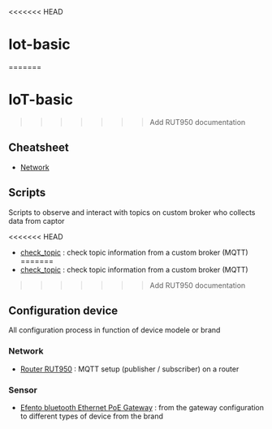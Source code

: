 <<<<<<< HEAD
# Iot-basic
=======
# IoT-basic
>>>>>>> Add RUT950 documentation

## Cheatsheet

* [Network](Cheatsheet/Network.md)


## Scripts

Scripts to observe and interact with topics on custom broker who collects data from captor

<<<<<<< HEAD
* [check_topic](https://github.com/Jouskaio/MQTT-basic/blob/main/check_topic.sh) : check topic information from a custom broker (MQTT)
=======
* [check_topic](check_topic.sh) : check topic information from a custom broker (MQTT)
>>>>>>> Add RUT950 documentation

## Configuration device

All configuration process in function of device modele or brand

### Network

* [Router RUT950](Documentation/Network/RUT950.md) : MQTT setup (publisher / subscriber) on a router

### Sensor

* [Efento bluetooth Ethernet PoE Gateway](Documentation/Sensor/Efento.md) : from the gateway configuration to different types of device from the brand
